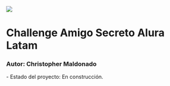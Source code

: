 <img src="https://images.emojiterra.com/google/android-12l/512px/1f579.png">
<h1>Challenge Amigo Secreto Alura Latam</h1>
<h3>Autor: Christopher Maldonado</h3>
- Estado del proyecto: En construcción.
